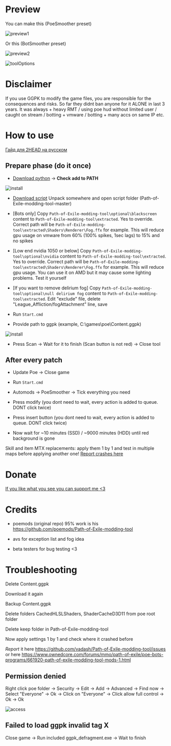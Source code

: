 # Preview

You can make this (PoeSmoother preset)

![preview1](https://i.imgur.com/dbS7kl9.jpg)

Or this (BotSmoother preset)

![preview2](https://i.imgur.com/zNu2tDp.png)

![toolOptions](https://cdn.discordapp.com/attachments/672362352804495361/718074558233706536/unknown.png)

# Disclaimer

If you use GGPK to modify the game files, you are responsible for the consequences and risks. So far they didnt ban anyone for it ALONE in last 3 years. It was always + heavy RMT / using poe hud without limited user / caught on stream / botting + vmware / botting + many accs on same IP etc.

# How to use

[Гайд для 2HEAD на русском](https://youtu.be/JfGD9HfGwp4)

## Prepare phase (do it once)

* [Download python](https://www.python.org/ftp/python/3.7.7/python-3.7.7-amd64.exe) -> **Check add to PATH**

![install](https://i.imgur.com/WGL3CSw.png)

* [Download script](https://github.com/vadash/Path-of-Exile-modding-tool/archive/master.zip) Unpack somewhere and open script folder (Path-of-Exile-modding-tool-master)

* [Bots only] Copy `Path-of-Exile-modding-tool\optional\blackscreen` content to `Path-of-Exile-modding-tool\extracted`. Yes to override. Correct path will be `Path-of-Exile-modding-tool\extracted\Shaders\Renderer\Fog.ffx` for example. This will reduce gpu usage on vmware from 60% (100% spikes, 1sec lags) to 15% and no spikes 

* [Low end nvidia 1050 or below] Copy `Path-of-Exile-modding-tool\optional\nvidia` content to `Path-of-Exile-modding-tool\extracted`. Yes to override. Correct path will be `Path-of-Exile-modding-tool\extracted\Shaders\Renderer\Fog.ffx` for example. This will reduce gpu usage. You can use it on AMD but it may cause some lighting problems. Test it yourself

* [If you want to remove delirium fog] Copy `Path-of-Exile-modding-tool\optional\null delirium fog` content to `Path-of-Exile-modding-tool\extracted`. Edit "exclude" file, delete "League_Affliction/fogAttachment" line, save

* Run `Start.cmd` 

* Provide path to ggpk (example, C:\games\poe\Content.ggpk)

![install](https://i.imgur.com/QFt4iM1.png)

* Press Scan -> Wait for it to finish (Scan button is not red) -> Close tool

## After every patch

* Update Poe -> Close game

* Run `Start.cmd` 

* Automods -> PoeSmoother -> Tick everything you need

* Press modify (you dont need to wait, every action is added to queue. DONT click twice)

* Press insert button (you dont need to wait, every action is added to queue. DONT click twice)

* Now wait for ~10 minutes (SSD) / ~9000 minutes (HDD) until red background is gone

Skill and item MTX replacements: apply them 1 by 1 and test in multiple maps before applying another one! [Report crashes here](https://github.com/vadash/Path-of-Exile-modding-tool/issues) 

# Donate

[If you like what you see you can support me <3](https://www.paypal.me/vadash)

# Credits

* poemods (original repo) 95% work is his
https://github.com/poemods/Path-of-Exile-modding-tool

* avs for exception list and fog idea

* beta testers for bug testing <3

# Troubleshooting

Delete Content.ggpk

Download it again

Backup Content.ggpk

Delete folders CachedHLSLShaders, ShaderCacheD3D11 from poe root folder

Delete keep folder in Path-of-Exile-modding-tool

Now apply settings 1 by 1 and check where it crashed before

*Report* it here https://github.com/vadash/Path-of-Exile-modding-tool/issues or here https://www.ownedcore.com/forums/mmo/path-of-exile/poe-bots-programs/661920-path-of-exile-modding-tool-mods-1.html

## Permission denied

Right click poe folder -> Security -> Edit -> Add -> Advanced -> Find now -> Select "Everyone" -> Ok -> Click on "Everyone" -> Click allow full control -> Ok -> Ok

![access](https://i.imgur.com/nkdVySn.png)

## Failed to load ggpk invalid tag X

Close game -> Run included ggpk_defragment.exe -> Wait to finish
